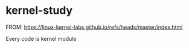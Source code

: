 # kernel-study

FROM: https://linux-kernel-labs.github.io/refs/heads/master/index.html

Every code is kernel module
